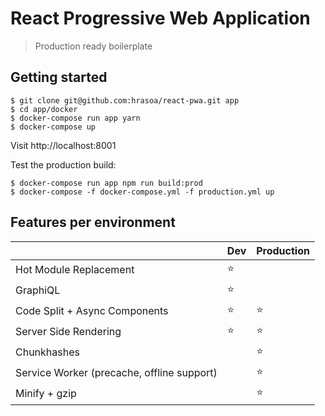 # React Progressive Web Application

> Production ready boilerplate

## Getting started

    $ git clone git@github.com:hrasoa/react-pwa.git app
    $ cd app/docker
    $ docker-compose run app yarn
    $ docker-compose up

Visit http://localhost:8001

Test the production build:

    $ docker-compose run app npm run build:prod
    $ docker-compose -f docker-compose.yml -f production.yml up 
    
## Features per environment

| | Dev | Production
--- | --- | ---
Hot Module Replacement | :star: |
GraphiQL | :star: |
Code Split + Async Components | :star: | :star:
Server Side Rendering | :star: | :star:
Chunkhashes | | :star:
Service Worker (precache, offline support) | | :star:
Minify + gzip | | :star:
